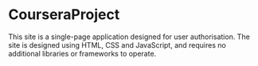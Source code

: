 # CourseraProject
This site is a single-page application designed for user authorisation. The site is designed using HTML, CSS and JavaScript, and requires no additional libraries or frameworks to operate.
